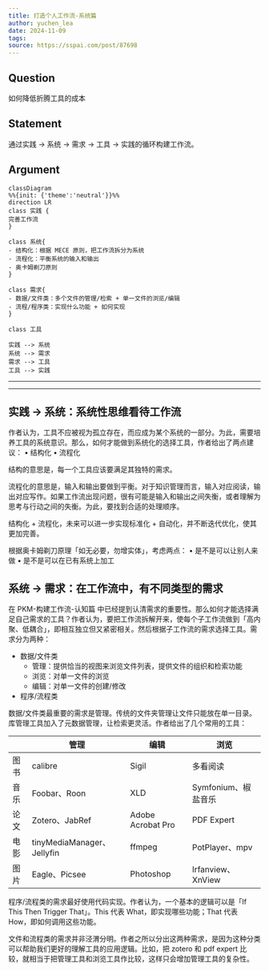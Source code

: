 ```yaml
---
title: 打造个人工作流-系统篇 
author: yuchen_lea
date: 2024-11-09
tags:
source: https://sspai.com/post/87698
---
```


## Question

如何降低折腾工具的成本

## Statement

通过实践 $\rightarrow$ 系统  $\rightarrow$  需求  $\rightarrow$  工具  $\rightarrow$  实践的循环构建工作流。

## Argument

```mermaid
classDiagram
%%{init: {'theme':'neutral'}}%%
direction LR
class 实践 {
完善工作流
}

class 系统{
- 结构化：根据 MECE 原则，把工作流拆分为系统
- 流程化：平衡系统的输入和输出
- 奥卡姆剃刀原则
}

class 需求{
- 数据/文件类：多个文件的管理/检索 + 单一文件的浏览/编辑
- 流程/程序类：实现什么功能 + 如何实现
}

class 工具

实践 --> 系统
系统 --> 需求
需求 --> 工具
工具 --> 实践
```

---
---

## 实践 → 系统：系统性思维看待工作流

作者认为，工具不应被视为孤立存在，而应成为某个系统的一部分​。为此，需要培养工具的系统意识。那么，如何才能做到系统化的选择工具，作者给出了两点建议：
• 结构化 
• 流程化

结构的意思是，每一个工具应该要满足其独特的需求。

流程化的意思是，输入和输出要做到平衡。对于知识管理而言，输入对应阅读，输出对应写作。如果工作流出现问题，很有可能是输入和输出之间失衡，或者理解为思考与行动之间的失衡。为此，要找到合适的处理顺序。

结构化 + 流程化，未来可以进一步实现标准化 + 自动化，并不断迭代优化，使其更加完善。

根据奥卡姆剃刀原理「​如无必要，勿增实体​」，考虑两点：
• 是不是可以让别人来做
• 是不是可以在已有系统上加工

## 系统 → 需求：在工作流中，有不同类型的需求

在 PKM-构建工作流-认知篇 中已经提到认清需求的重要性。那么如何才能选择满足自己需求的工具？作者认为，要把工作流拆解开来，使每个子工作流做到「高内聚、低耦合」，即相互独立但又紧密相关。然后根据子工作流的需求选择工具。需求分为两种：

- 数据/文件类
  - 管理：提供恰当的视图来浏览文件列表，提供文件的组织和检索功能
  - 浏览：对单一文件的浏览
  - 编辑：对单一文件的创建/修改
- 程序/流程类

数据/文件类最重要的需求是管理。传统的文件夹管理让文件只能放在单一目录。库管理工具加入了元数据管理，让检索更灵活。作者给出了几个常用的工具：

|             |     管理                          |     编辑                   |     浏览                   |
|-------------|-----------------------------------|----------------------------|----------------------------|
|     图书    |     calibre                       |     Sigil                  |     多看阅读               |
|     音乐    |     Foobar、Roon                  |     XLD                    |     Symfonium、椒盐音乐    |
|     论文    |     Zotero、JabRef                |     Adobe   Acrobat Pro    |     PDF   Expert           |
|     电影    |     tinyMediaManager、Jellyfin    |     ffmpeg                 |     PotPlayer、mpv         |
|     图片    |     Eagle、Picsee                 |     Photoshop              |     Irfanview、XnView      |

程序/流程类的需求最好使用代码实现。作者认为，一个基本的逻辑可以是「If This Then Trigger That」。This 代表 What，即实现哪些功能；That 代表 How，即如何调用这些功能。

文件和流程类的需求并非泾渭分明。作者之所以分出这两种需求，是因为这种分类可以帮助我们更好的理解工具的应用逻辑。比如，把 zotero 和 pdf expert 比较，就相当于把管理工具和浏览工具作比较，这样只会增加管理工具的复杂性。

